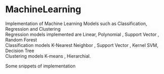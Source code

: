 # MachineLearning

Implementation of Machine Learning Models such as Classification, Regression and Clustering <br />
Regression models implemented are Linear, Polynomial , Support Vector , Random Forest<br />
Classification models K-Nearest Neighbor , Support Vector , Kernel SVM, Decision Tree <br />
Clustering models K-means , Hierarchial. <br />

Some snippets of implementation 
